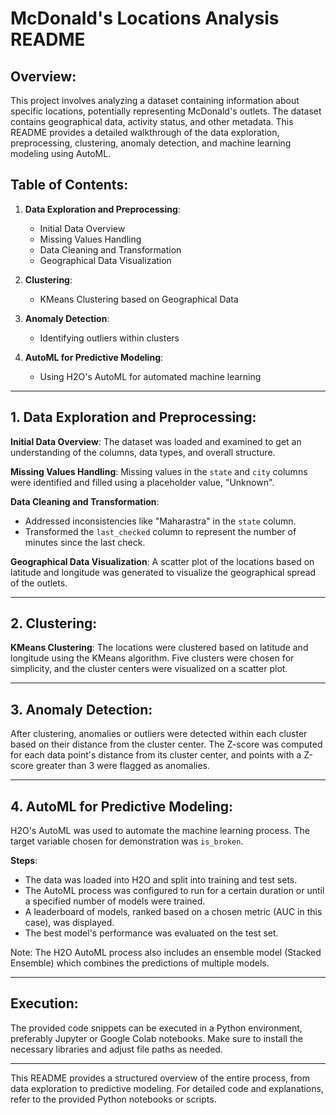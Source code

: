 
# McDonald's Locations Analysis README

## Overview:

This project involves analyzing a dataset containing information about specific locations, potentially representing McDonald's outlets. The dataset contains geographical data, activity status, and other metadata. This README provides a detailed walkthrough of the data exploration, preprocessing, clustering, anomaly detection, and machine learning modeling using AutoML.

## Table of Contents:

1. **Data Exploration and Preprocessing**:
    - Initial Data Overview
    - Missing Values Handling
    - Data Cleaning and Transformation
    - Geographical Data Visualization

2. **Clustering**:
    - KMeans Clustering based on Geographical Data

3. **Anomaly Detection**:
    - Identifying outliers within clusters

4. **AutoML for Predictive Modeling**:
    - Using H2O's AutoML for automated machine learning

---

## 1. Data Exploration and Preprocessing:

**Initial Data Overview**: The dataset was loaded and examined to get an understanding of the columns, data types, and overall structure.

**Missing Values Handling**: Missing values in the `state` and `city` columns were identified and filled using a placeholder value, "Unknown".

**Data Cleaning and Transformation**: 
- Addressed inconsistencies like "Maharastra" in the `state` column.
- Transformed the `last_checked` column to represent the number of minutes since the last check.

**Geographical Data Visualization**: A scatter plot of the locations based on latitude and longitude was generated to visualize the geographical spread of the outlets.

---

## 2. Clustering:

**KMeans Clustering**: The locations were clustered based on latitude and longitude using the KMeans algorithm. Five clusters were chosen for simplicity, and the cluster centers were visualized on a scatter plot.

---

## 3. Anomaly Detection:

After clustering, anomalies or outliers were detected within each cluster based on their distance from the cluster center. The Z-score was computed for each data point's distance from its cluster center, and points with a Z-score greater than 3 were flagged as anomalies.

---

## 4. AutoML for Predictive Modeling:

H2O's AutoML was used to automate the machine learning process. The target variable chosen for demonstration was `is_broken`.

**Steps**:
- The data was loaded into H2O and split into training and test sets.
- The AutoML process was configured to run for a certain duration or until a specified number of models were trained.
- A leaderboard of models, ranked based on a chosen metric (AUC in this case), was displayed.
- The best model's performance was evaluated on the test set.
  
Note: The H2O AutoML process also includes an ensemble model (Stacked Ensemble) which combines the predictions of multiple models.

---

## Execution:

The provided code snippets can be executed in a Python environment, preferably Jupyter or Google Colab notebooks. Make sure to install the necessary libraries and adjust file paths as needed.

---

This README provides a structured overview of the entire process, from data exploration to predictive modeling. For detailed code and explanations, refer to the provided Python notebooks or scripts.
